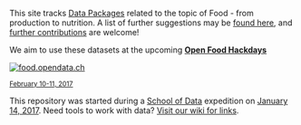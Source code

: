This site tracks [Data Packages](/about) related to the topic of Food - from production to nutrition. A list of further suggestions may be [found here](https://docs.google.com/spreadsheets/d/1W27W3vuD5mj1CDWbGJhjECabRbsqVzt_8EhPJV1l5b0/pubhtml), and [further contributions](https://goo.gl/forms/J5nHDCBvu3VGmonE3) are welcome!

We aim to use these datasets at the upcoming **[Open Food Hackdays](http://food.opendata.ch)**

<a rel="external" target="_blank" href="http://food.opendata.ch"><img src="https://food.opendata.ch/wp-content/themes/food.opendata.ch/images/logo.png" alt="food.opendata.ch" style="max-width:100%"></a>

<small><a target="_blank" href="https://calendar.google.com/calendar/event?action=TEMPLATE&tmeid=NjVnajZlOWc3NWhqYWI5bmM5ajZhYjlrNjhvM2liOXBjNHJqNGJiNjZoaGppb2hwNjhvM2dkMWljNCAwb2hxdG01aDRiNjU4dGs2ZGtlNWhkNTdzY0Bn&tmsrc=0ohqtm5h4b658tk6dke5hd57sc%40group.calendar.google.com">February 10-11, 2017</a></small>

This repository was started during a [School of Data](http://schoolofdata.ch) expedition on [January 14, 2017](https://schoolofdata-ch.github.io/2016/12/14/Food-Data-Expedition.html). Need tools to work with data? [Visit our wiki for links](https://github.com/schoolofdata-swiss/datacentral/wiki).
